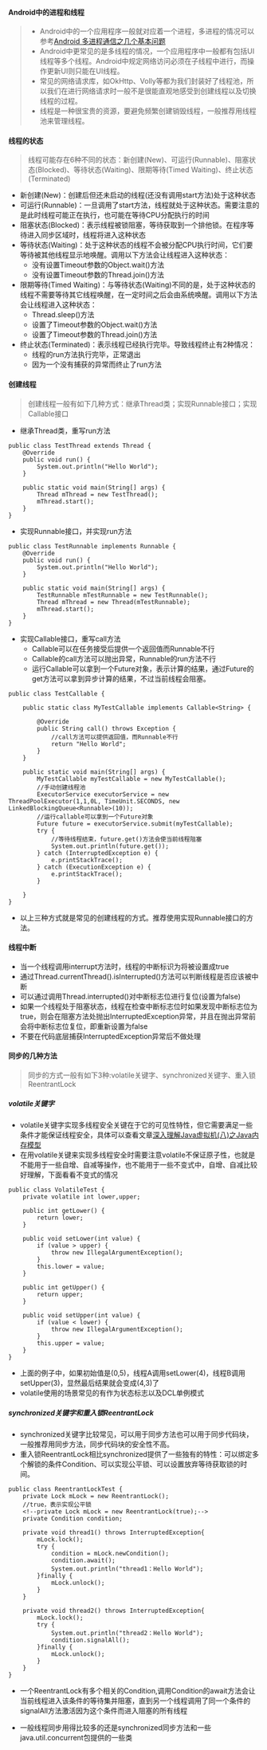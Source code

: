 #### Android中的进程和线程
> - Android中的一个应用程序一般就对应着一个进程，多进程的情况可以参考[Android 多进程通信之几个基本问题](https://www.jianshu.com/p/3c974976abdc)
> - Android中更常见的是多线程的情况，一个应用程序中一般都有包括UI线程等多个线程。Android中规定网络访问必须在子线程中进行，而操作更新UI则只能在UI线程。
> - 常见的网络请求库，如OkHttp、Volly等都为我们封装好了线程池，所以我们在进行网络请求时一般不是很能直观地感受到创建线程以及切换线程的过程。
> - 线程是一种很宝贵的资源，要避免频繁创建销毁线程，一般推荐用线程池来管理线程。

#### 线程的状态
> 线程可能存在6种不同的状态：新创建(New)、可运行(Runnable)、阻塞状态(Blocked)、等待状态(Waiting)、限期等待(Timed Waiting)、终止状态(Terminated)
- 新创建(New)：创建后但还未启动的线程(还没有调用start方法)处于这种状态
- 可运行(Runnable)：一旦调用了start方法，线程就处于这种状态。需要注意的是此时线程可能正在执行，也可能在等待CPU分配执行的时间
- 阻塞状态(Blocked)：表示线程被锁阻塞，等待获取到一个排他锁。在程序等待进入同步区域时，线程将进入这种状态
- 等待状态(Waiting)：处于这种状态的线程不会被分配CPU执行时间，它们要等待被其他线程显示地唤醒。调用以下方法会让线程进入这种状态：
    * 没有设置Timeout参数的Object.wait()方法
    * 没有设置Timeout参数的Thread.join()方法
- 限期等待(Timed Waiting)：与等待状态(Waiting)不同的是，处于这种状态的线程不需要等待其它线程唤醒，在一定时间之后会由系统唤醒。调用以下方法会让线程进入这种状态：
    * Thread.sleep()方法
    * 设置了Timeout参数的Object.wait()方法
    * 设置了Timeout参数的Thread.join()方法 
- 终止状态(Terminated)：表示线程已经执行完毕。导致线程终止有2种情况：
    * 线程的run方法执行完毕，正常退出
    * 因为一个没有捕获的异常而终止了run方法

#### 创建线程
> 创建线程一般有如下几种方式：继承Thread类；实现Runnable接口；实现Callable接口
- 继承Thread类，重写run方法

```
public class TestThread extends Thread {
    @Override
    public void run() {
        System.out.println("Hello World");
    }

    public static void main(String[] args) {
        Thread mThread = new TestThread();
        mThread.start();
    }
}
```

- 实现Runnable接口，并实现run方法

```
public class TestRunnable implements Runnable {
    @Override
    public void run() {
        System.out.println("Hello World");
    }

    public static void main(String[] args) {
        TestRunnable mTestRunnable = new TestRunnable();
        Thread mThread = new Thread(mTestRunnable);
        mThread.start();
    }
}
```

- 实现Callable接口，重写call方法
    * Callable可以在任务接受后提供一个返回值而Runnable不行
    * Callable的call方法可以抛出异常，Runnable的run方法不行
    * 运行Callable可以拿到一个Future对象，表示计算的结果，通过Future的get方法可以拿到异步计算的结果，不过当前线程会阻塞。

```
public class TestCallable {

    public static class MyTestCallable implements Callable<String> {

        @Override
        public String call() throws Exception {
            //call方法可以提供返回值，而Runnable不行
            return "Hello World";
        }
    }

    public static void main(String[] args) {
        MyTestCallable myTestCallable = new MyTestCallable();
        //手动创建线程池
        ExecutorService executorService = new ThreadPoolExecutor(1,1,0L, TimeUnit.SECONDS, new LinkedBlockingQueue<Runnable>(10));
        //运行callable可以拿到一个Future对象
        Future future = executorService.submit(myTestCallable);
        try {
            //等待线程结束，future.get()方法会使当前线程阻塞
            System.out.println(future.get());
        } catch (InterruptedException e) {
            e.printStackTrace();
        } catch (ExecutionException e) {
            e.printStackTrace();
        }

    }
}
```

- 以上三种方式就是常见的创建线程的方式。推荐使用实现Runnable接口的方法。

#### 线程中断
- 当一个线程调用interrupt方法时，线程的中断标识为将被设置成true
- 通过Thread.currentThread().isInterrupted()方法可以判断线程是否应该被中断
- 可以通过调用Thread.interrupted()对中断标志位进行复位(设置为false)
- 如果一个线程处于阻塞状态，线程在检查中断标志位时如果发现中断标志位为true，则会在阻塞方法处抛出InterruptedException异常，并且在抛出异常前会将中断标志位复位，即重新设置为false
- 不要在代码底层捕获InterruptedException异常后不做处理
#### 同步的几种方法
> 同步的方式一般有如下3种:volatile关键字、synchronized关键字、重入锁ReentrantLock

##### volatile关键字
- volatile关键字实现多线程安全关键在于它的可见性特性，但它需要满足一些条件才能保证线程安全，具体可以查看文章[深入理解Java虚拟机(八)之Java内存模型](https://www.jianshu.com/p/bf4523b8a1d0)
- 在用volatile关键来实现多线程安全时需要注意volatile不保证原子性，也就是不能用于一些自增、自减等操作，也不能用于一些不变式中，自增、自减比较好理解，下面看看不变式的情况

```
public class VolatileTest {
    private volatile int lower,upper;

    public int getLower() {
        return lower;
    }

    public void setLower(int value) {
        if (value > upper) {
            throw new IllegalArgumentException();
        }
        this.lower = value;
    }

    public int getUpper() {
        return upper;
    }

    public void setUpper(int value) {
        if (value < lower) {
            throw new IllegalArgumentException();
        }
        this.upper = value;
    }
}
```
- 上面的例子中，如果初始值是(0,5)，线程A调用setLower(4)，线程B调用setUpper(3)，显然最后结果就会变成(4,3)了
- volatile使用的场景常见的有作为状态标志以及DCL单例模式
##### synchronized关键字和重入锁ReentrantLock
- synchronized关键字比较常见，可以用于同步方法也可以用于同步代码块，一般推荐用同步方法，同步代码块的安全性不高。
- 重入锁ReentrantLock相比synchronized提供了一些独有的特性：可以绑定多个解锁的条件Condition、可以实现公平锁、可以设置放弃等待获取锁的时间。

```
public class ReentrantLockTest {
    private Lock mLock = new ReentrantLock();
    //true，表示实现公平锁
    <!--private Lock mLock = new ReentrantLock(true);-->
    private Condition condition;

    private void thread1() throws InterruptedException{
        mLock.lock();
        try {
            condition = mLock.newCondition();
            condition.await();
            System.out.println("thread1：Hello World");
        }finally {
            mLock.unlock();
        }
    }

    private void thread2() throws InterruptedException{
        mLock.lock();
        try {
            System.out.println("thread2：Hello World");
            condition.signalAll();
        }finally {
            mLock.unlock();
        }
    }
}
```
- 一个ReentrantLock有多个相关的Condition,调用Condition的await方法会让当前线程进入该条件的等待集并阻塞，直到另一个线程调用了同一个条件的signalAll方法激活因为这个条件而进入阻塞的所有线程

- 一般线程同步用得比较多的还是synchronized同步方法和一些java.util.concurrent包提供的一些类